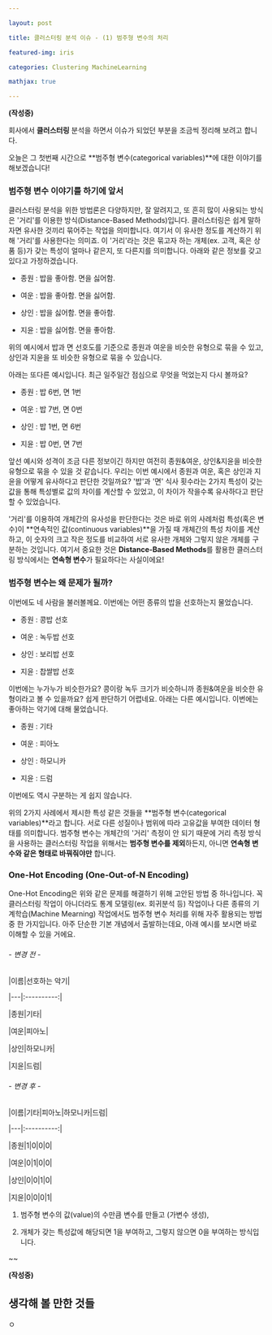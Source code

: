 ```yaml
---

layout: post

title: 클러스터링 분석 이슈 - (1) 범주형 변수의 처리

featured-img: iris

categories: Clustering MachineLearning 

mathjax: true

---
```




**(작성중)**



회사에서 **클러스터링** 분석을 하면서 이슈가 되었던 부분을 조금씩 정리해 보려고 합니다.

오늘은 그 첫번째 시간으로 **범주형 변수(categorical variables)**에 대한 이야기를 해보겠습니다!







### 범주형 변수 이야기를 하기에 앞서



클러스터링 분석을 위한 방법론은 다양하지만, 잘 알려지고, 또 흔히 많이 사용되는 방식은 '거리'를 이용한 방식(Distance-Based Methods)입니다. 클러스터링은 쉽게 말하자면 유사한 것끼리 묶어주는 작업을 의미합니다. 여기서 이 유사한 정도를 계산하기 위해 '거리'를 사용한다는 의미죠. 이 '거리'라는 것은 묶고자 하는 개체(ex. 고객, 혹은 상품 등)가 갖는 특성이 얼마나 같은지, 또 다른지를 의미합니다. 아래와 같은 정보를 갖고 있다고 가정하겠습니다.



- 종원 : 밥을 좋아함. 면을 싫어함.

- 여운 : 밥을 좋아함. 면을 싫어함.

- 상인 : 밥을 싫어함. 면을 좋아함.

- 지윤 : 밥을 싫어함. 면을 좋아함.



위의 예시에서 밥과 면 선호도를 기준으로 종원과 여운을 비슷한 유형으로 묶을 수 있고, 상인과 지윤을 또 비슷한 유형으로 묶을 수 있습니다.

아래는 또다른 예시입니다. 최근 일주일간 점심으로 무엇을 먹었는지 다시 볼까요?



- 종원 : 밥 6번, 면 1번

- 여운 : 밥 7번, 면 0번

- 상인 : 밥 1번, 면 6번

- 지윤 : 밥 0번, 면 7번 



앞선 예시와 성격이 조금 다른 정보이긴 하지만 여전히 종원&여운, 상인&지윤을 비슷한 유형으로 묶을 수 있을 것 같습니다. 우리는 이번 예시에서 종원과 여운, 혹은 상인과 지윤을 어떻게 유사하다고 판단한 것일까요? '밥'과 '면' 식사 횟수라는 2가지 특성이 갖는 값을 통해 특성별로 값의 차이를 계산할 수 있었고, 이 차이가 작을수록 유사하다고 판단할 수 있었습니다. 



'거리'를 이용하여 개체간의 유사성을 판단한다는 것은 바로 위의 사례처럼 특성(혹은 변수)이 **연속적인 값(continuous variables)**을 가질 때 개체간의 특성 차이를 계산하고, 이 숫자의 크고 작은 정도를 비교하여 서로 유사한 개체와 그렇지 않은 개체를 구분하는 것입니다. 여기서 중요한 것은 **Distance-Based Methods**를 활용한 클러스터링 방식에서는 **연속형 변수**가 필요하다는 사실이에요!







### 범주형 변수는 왜 문제가 될까?



이번에도 네 사람을 불러볼께요. 이번에는 어떤 종류의 밥을 선호하는지 물었습니다.



- 종원 : 콩밥 선호

- 여운 : 녹두밥 선호

- 상인 : 보리밥 선호

- 지윤 : 찹쌀밥 선호



이번에는 누가누가 비슷한가요? 콩이랑 녹두 크기가 비슷하니까 종원&여운을 비슷한 유형이라고 볼 수 있을까요? 쉽게 판단하기 어렵네요. 아래는 다른 예시입니다. 이번에는 좋아하는 악기에 대해 물었습니다.



- 종원 : 기타

- 여운 : 피아노

- 상인 : 하모니카

- 지윤 : 드럼



이번에도 역시 구분하는 게 쉽지 않습니다. 



위의 2가지 사례에서 제시한 특성 같은 것들을 **범주형 변수(categorical variables)**라고 합니다. 서로 다른 성질이나 범위에 따라 고유값을 부여한 데이터 형태를 의미합니다. 범주형 변수는 개체간의 '거리' 측정이 안 되기 때문에 거리 측정 방식을 사용하는 클러스터링 작업을 위해서는 **범주형 변수를 제외**하든지, 아니면 **연속형 변수와 같은 형태로 바꿔줘야만** 합니다. 







### One-Hot Encoding (One-Out-of-N Encoding)



One-Hot Encoding은 위와 같은 문제를 해결하기 위해 고안된 방법 중 하나입니다. 꼭 클러스터링 작업이 아니더라도 통계 모델링(ex. 회귀분석 등) 작업이나 다른 종류의 기계학습(Machine Mearning) 작업에서도 범주형 변수 처리를 위해 자주 활용되는 방법 중 한 가지입니다. 아주 단순한 기본 개념에서 출발하는데요, 아래 예시를 보시면 바로 이해할 수 있을 거에요.



###### - 변경 전 -

|이름|선호하는 악기|

|---|:----------:|

|종원|기타|

|여운|피아노|

|상인|하모니카|

|지윤|드럼|



###### - 변경 후 -

|이름|기타|피아노|하모니카|드럼|

|---|:----------:|

|종원|1|0|0|0|

|여운|0|1|0|0|

|상인|0|0|1|0|

|지윤|0|0|0|1|



1. 범주형 변수의 값(value)의 수만큼 변수를 만들고 (가변수 생성),

2. 개체가 갖는 특성값에 해당되면 1을 부여하고, 그렇지 않으면 0을 부여하는 방식입니다.



~~



**(작성중)**





## 생각해 볼 만한 것들















ㅇ